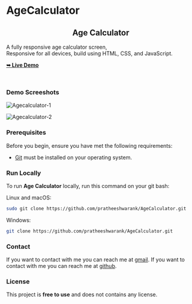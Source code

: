 # AgeCalculator

<h2 align="center">Age Calculator</h2>

  A fully responsive age calculator screen, <br />Responsive for all devices, build using HTML, CSS, and JavaScript.

  <a href="https://pratheeshwarank.github.io/AgeCalculator/"><strong>➥ Live Demo</strong></a>

</div>

<br />

### Demo Screeshots

![Agecalculator-1](https://github.com/Pratheeshwarank/AgeCalculator/assets/135298926/de7f41af-7e65-4f76-999c-50157858b8c6)

![Agecalculator-2](https://github.com/Pratheeshwarank/AgeCalculator/assets/135298926/d638db44-ac0e-4fd2-bb34-e102e83fca67)



### Prerequisites

Before you begin, ensure you have met the following requirements:

* [Git](https://git-scm.com/downloads "Download Git") must be installed on your operating system.

### Run Locally

To run **Age Calculator** locally, run this command on your git bash:

Linux and macOS:

```bash
sudo git clone https://github.com/pratheeshwarank/AgeCalculator.git
```

Windows:

```bash
git clone https://github.com/pratheeshwarank/AgeCalculator.git
```

### Contact

If you want to contact with me you can reach me at [gmail](pratheeshwarank1050@gmail.com).
If you want to contact with me you can reach me at [github](https://github.com/Pratheeshwarank).

### License

This project is **free to use** and does not contains any license.
